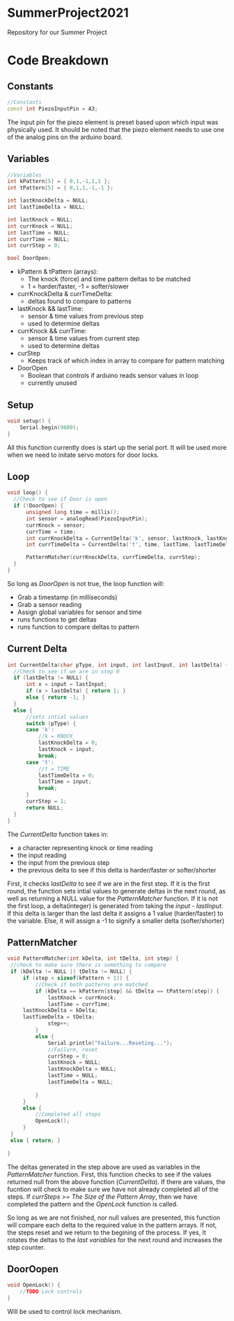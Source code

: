 # SummerProject2021
Repository for our Summer Project
 
 # Code Breakdown
 
   ## Constants
   ```C++
   //Constants
  const int PiezoInputPin = A3;
   ```
  The input pin for the piezo element is preset based upon which input was physically used. 
  It should be noted that the piezo element needs to use one of the analog pins on the arduino board.
  
  ## Variables
   ```C++
  //Variables
  int kPattern[5] = { 0,1,-1,1,1 };
  int tPattern[5] = { 0,1,1,-1,-1 };

  int lastKnockDelta = NULL;
  int lastTimeDelta = NULL;

  int lastKnock = NULL;
  int currKnock = NULL;
  int lastTime = NULL;
  int currTime = NULL;
  int currStep = 0;

  bool DoorOpen;
  ```
   - kPattern & tPattern (arrays): 
      - The knock (force) and time pattern deltas to be matched
      - 1 = harder/faster, -1 = softer/slower
   - currKnockDelta & currTimeDelta:
      - deltas found to compare to patterns
   - lastKnock && lastTime:
      - sensor & time values from previous step 
      - used to determine deltas
   - currKnock && currTime:
      - sensor & time values from current step 
      - used to determine deltas
   - curStep
      - Keeps track of which index in array to compare for pattern matching
   - DoorOpen
      - Boolean that controls if arduino reads sensor values in loop
      - currently unused 
 ## Setup
  ```C++
  void setup() {
	  Serial.begin(9600);
  }
  ```
  All this function currently does is start up the serial port. It will be used more when we need to initate servo motors for door locks. 
 ## Loop
  ```C++
  void loop() {
	//Check to see if Door is open
	if (!DoorOpen) {
		unsigned long time = millis();
		int sensor = analogRead(PiezoInputPin);
		currKnock = sensor;
		currTime = time;
		int currKnockDelta = CurrentDelta('k', sensor, lastKnock, lastKnockDelta);
		int currTimeDelta = CurrentDelta('t', time, lastTime, lastTimeDelta);

		PatternMatcher(currKnockDelta, currTimeDelta, currStep);
	}
}
  ```
  So long as *DoorOpen* is not true, the loop function will:
  - Grab a timestamp (in milliseconds)
  - Grab a sensor reading 
  - Assign global variables for sensor and time
  - runs functions to get deltas
  - runs function to compare deltas to pattern

 ## Current Delta
  ```C++
int CurrentDelta(char pType, int input, int lastInput, int lastDelta) {
	//Check to see if we are in step 0
	if (lastDelta != NULL) {
		int x = input = lastInput;
		if (x > lastDelta) { return 1; }
		else { return -1; }
	}
	else {
		//sets intial values
		switch (pType) {
		case 'k':
			//k = KNOCK
			lastKnockDelta = 0;
			lastKnock = input;
			break;
		case 't':
			//t = TIME
			lastTimeDelta = 0;
			lastTime = input;
			break;
		}
		currStep = 1;
		return NULL;
	}
}
  ```
 The *CurrentDelta* function takes in:
 - a character representing knock or time reading
 - the input reading 
 - the input from the previous step
 - the previous delta to see if this delta is harder/faster or softer/shorter
 
 First, it checks *lastDelta* to see if we are in the first step. If it is the first round, the function sets intial values to generate deltas in the next round, as well as returning a NULL value for the *PatternMatcher* function.
 If it is not the first loop, a delta(integer) is generated from taking the *input* - *lastInput*.
 If this delta is larger than the last delta it assigns a 1 value (harder/faster) to the variable. Else, it will assign a -1 to signify a smaller delta (softer/shorter)
 
 ## PatternMatcher
   ```C++
void PatternMatcher(int kDelta, int tDelta, int step) {
	//check to make sure there is something to compare
	if (kDelta != NULL || tDelta != NULL) {
		if (step < sizeof(kPattern + 1)) {
			//Check if both patterns are matched
			if (kDelta == kPattern[step] && tDelta == tPattern[step]) {				
				lastKnock = currKnock;
				lastTime = currTime;
        lastKnockDelta = kDelta;
        lastTimeDelta = tDelta;
				step++;
			}
			else {
				Serial.println("Failure...Reseting...");
				//Failure, reset
				currStep = 0;
				lastKnock = NULL;
				lastKnockDelta = NULL;
				lastTime = NULL;
				lastTimeDelta = NULL;
				
			}
		}
		else {
			//Completed all steps
			OpenLock();
		}
	}
	else { return; }
	
}
  ```
  The deltas generated in the step above are used as variables in the *PatternMatcher* function. 
  First, this function checks to see if the values returned null from the above function (*CurrentDelta*).
  If there are values, the fucntion will check to make sure we have not already completed all of the steps.
  If *currSteps >= The Size of the Pattern Array*, then we have completed the pattern and the *OpenLock* function is called. 
  
  So long as we are not finished, nor null values are presented, this function will compare each delta to the required value in the pattern arrays. 
  If not, the steps reset and we return to the begining of the process. If yes, It rotates the deltas to the *last variables* for the next round and increases the step counter.
  
  ## DoorOopen
  ```C++
  void OpenLock() {
	  //TODO Lock controls
  }
  ```
  
  Will be used to control lock mechanism. 
